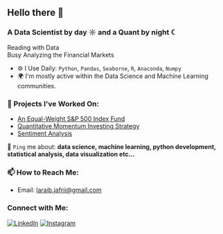 ## Hello there 👋

### A Data Scientist by day ☼ and a Quant by night ☾

Reading with Data <br>
Busy Analyzing the Financial Markets

- ⚙️ I Use Daily: <code>Python</code>, <code>Pandas</code>, <code>Seaborne</code>, <code>R</code>, <code>Anaconda</code>, <code>Numpy</code> 
- 🌍 I'm mostly active within the Data Science and Machine Learning communities.

### 💅 Projects I've Worked On:
- [ An Equal-Weight S&P 500 Index Fund](https://your-predictive-analytics-project-link.com)
- [Quantitative Momentum Investing Strategy](https://your-time-series-forecasting-link.com)
- [Sentiment Analysis](https://your-nlp-sentiment-analysis-link.com)

💬 <code>Ping</code> me about: <strong>data science, machine learning, python development, statistical analysis, data visualization etc...</strong>

### 📫 How to Reach Me:
- Email: [laraib.jafrii@gmail.com](mailto:laraib.jafrii@gmail.com)

### Connect with Me:
[![LinkedIn](https://img.shields.io/badge/LinkedIn-0A66C2?style=for-the-badge&logo=linkedin&logoColor=white)](https://www.linkedin.com/in/slhj/)
[![Instagram](https://img.shields.io/badge/Instagram-E4405F?style=for-the-badge&logo=instagram&logoColor=white)](https://www.instagram.com/laraib.jafri)
